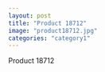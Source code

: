 ```yaml
---
layout: post
title: "Product 18712"
image: "product18712.jpg"
categories: "category1"
---
```

Product 18712
